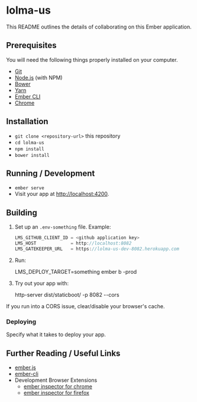 # lolma-us

This README outlines the details of collaborating on this Ember application.

## Prerequisites

You will need the following things properly installed on your computer.

* [Git](https://git-scm.com/)
* [Node.js](https://nodejs.org/) (with NPM)
* [Bower](https://bower.io/)
* [Yarn](https://yarnpkg.com/)
* [Ember CLI](https://ember-cli.com/)
* [Chrome](https://www.google.com/chrome/)

## Installation

* `git clone <repository-url>` this repository
* `cd lolma-us`
* `npm install`
* `bower install`

## Running / Development

* `ember serve`
* Visit your app at [http://localhost:4200](http://localhost:4200).

## Building

1. Set up an `.env-something` file. Example:

    ```js
    LMS_GITHUB_CLIENT_ID = <github application key>
    LMS_HOST             = http://localhost:8082
    LMS_GATEKEEPER_URL   = https://lolma-us-dev-8082.herokuapp.com
    ```

2. Run:

    LMS_DEPLOY_TARGET=something ember b -prod

3. Try out your app with:

    http-server dist/staticboot/ -p 8082 --cors

If you run into a CORS issue, clear/disable your browser's cache.



### Deploying

Specify what it takes to deploy your app.

## Further Reading / Useful Links

* [ember.js](http://emberjs.com/)
* [ember-cli](https://ember-cli.com/)
* Development Browser Extensions
  * [ember inspector for chrome](https://chrome.google.com/webstore/detail/ember-inspector/bmdblncegkenkacieihfhpjfppoconhi)
  * [ember inspector for firefox](https://addons.mozilla.org/en-US/firefox/addon/ember-inspector/)
